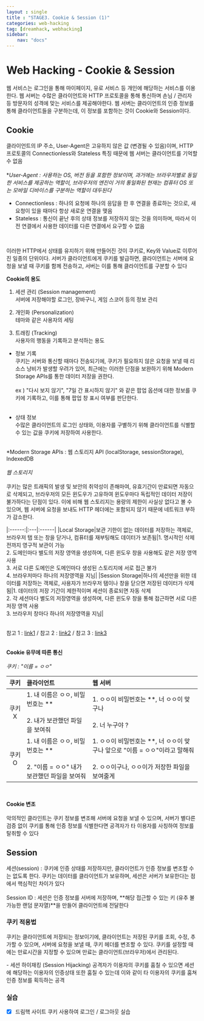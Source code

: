 ```yaml
---
layout : single
title : "STAGE3. Cookie & Session (1)"
categories: web-hacking
tag: [dreamhack, webhacking]
sidebar:
    nav: "docs"
---
```

# Web Hacking - Cookie & Session
웹 서비스는 로그인을 통해 마이페이지, 유로 서비스 등 개인에 해당하는 서비스를 이용한다. 웹 서버는 수많은 클라이언트와 HTTP 프로토콜을 통해 통신하며 손님 / 관리자 등 방문자의 성격에 맞는 서비스를 제공해야한다.
웹 서버는 클라이언트의 인증 정보를 통해 클라이언트들을 구분하는데, 이 정보를 포함하는 것이 Cookie와 Session이다.

## Cookie
클라이언트의 IP 주소, User-Agent은 고유하지 않은 값 (변경될 수 있음)이며, HTTP 프로토콜의 Connectionless와 Stateless 특징 때문에 웹 서버는 클라이언트를 기억할 수 없음<br><br>
**User-Agent : 사용하는 OS, 버전 등을 포함한 정보이며, 과거에는 브라우저별로 동일한 서비스를 제공하는 역할이, 브라우저의 엔진이 거의 통일화된 현재는 컴퓨터 OS 또는 모바일 디바이스를 구분하는 역할이 대두된다*<br>
- Connectionless : 하나의 요청에 하나의 응답을 한 후 연결을 종료하는 것으로, 새 요청이 있을 때마다 항상 새로운 연결을 맺음
- Stateless : 통신이 끝난 후의 상태 정보를 저장하지 않는 것을 의미하며, 따라서 이전 연결에서 사용한 데이터를 다른 연결에서 요구할 수 없음
<br>

이러한 HTTP에서 상태를 유지하기 위해 만들어진 것이 쿠키로, Key와 Value로 이루어진 일종의 단위이다. 서버가 클라이언트에게 쿠키를 발급하면, 클라이언트는 서버에 요청을 보낼 때 쿠키를 함께 전송하고, 서버는 이를 통해 클라이언트를 구분할 수 있다

**Cookie의 용도**<br>
1. 세션 관리 (Session management)<br>
서버에 저장해야할 로그인, 장바구니, 게임 스코어 등의 정보 관리

2. 개인화 (Personalization)<br>
테마와 같은 사용자의 세팅

3. 트래킹 (Tracking)<br>
사용자의 행동을 기록하고 분석하는 용도

- 정보 기록<br>
쿠키는 서버와 통신할 때마다 전송되기에, 쿠키가 필요하지 않은 요청을 보낼 때 리소스 낭비가 발생할 우려가 있어, 최근에는 이러한 단점을 보완하기 위해 Modern Storage APIs를 통한 데이터 저장을 권한다.<br><br>
ex ) "다시 보지 않기", "7일 간 표시하지 않기" 와 같은 팝업 옵션에 대한 정보를 쿠키에 기록하고, 이를 통해 팝업 창 표시 여부를 판단한다. <br><br>

- 상태 정보 <br>
수많은 클라이언트의 로그인 상태와, 이용자를 구별하기 위해 클라이언트를 식별할 수 있는 값을 쿠키에 저장하여 사용한다.<br><br>

*Modern Storage APIs : 웹 스토리지 API (localStorage, sessionStorage), IndexedDB<br><br>
*웹 스토리지*<br><br>
쿠키는 많은 트래픽의 발생 및 보안의 취약성이 존해마여, 유효기간이 만료되면 자동으로 삭제되고, 브라우저의 모든 윈도우가 고유하여 윈도우마다 독립적인 데이터 저장이 불가하다는 단점이 있다. 이에 비해 웹 스토리지는 용량의 제한이 사실상 없다고 볼 수 있으며, 웹 서버에 요청을 보내도 HTTP 헤더에는 포함되지 않기 때문에 네트워크 부하가 감소한다.


|:------:|:---|:------|
|Local Storage|보관 기한이 없는 데이터를 저장하는 객체로, 브라우저 탭 또는 창을 닫거나, 컴퓨터를 재부팅해도 데이터가 보존됨|1. 명시적인 삭제 전까지 영구적 보관이 가능<br>2. 도메인마다 별도의 저장 영역을 생성하며, 다른 윈도우 창을 사용해도 같은 저장 영역 사용<br>3. 서로 다른 도메인은 도메인마다 생성된 스토리지에 서로 접근 불가<br>4. 브라우저마다 하나의 저장영역을 지님|
|Session Storage|하나의 세션만을 위한 데이터를 저장하는 객체로, 사용자가 브라우저 탬이나 창을 닫으면 저장된 데이터가 삭제됨|1. 데이터의 저장 기간이 제한적이며 세션이 종료되면 자동 삭제<br>2. 각 세션마다 별도의 저장영역을 생성하며, 다른 윈도우 창을 통해 접근하면 서로 다른 저장 영역 사용<br>3. 브라우저 창마다 하나의 저장영역을 지님|

<br>
참고 1 : <a href = "https://blog.naver.com/hj_kim97/222589502109">link1</a> / 
참고 2 : <a href = "https://blog.naver.com/phongdaegi/222093156060">link2</a> /
참고 3 : <a href = "https://blog.naver.com/crud0626/222580021128">link3</a>
<br><br>

**Cookie 유무에 따른 통신**<br><br>
*쿠키 : "이름 = ㅇㅇ"*

|쿠키|클라이언트|웹 서버|
|:------:|:---|:------|
|쿠키 X|1. 내 이름은 ㅇㅇ, 비밀번호는 **<br><br> 2. 내가 보관했던 파일을 보여줘 |1. ㅇㅇ이 비밀번호는 **, 너 ㅇㅇ이 맞구나<br><br>2. 너 누구야 ?|
|쿠키 O|1. 내 이름은 ㅇㅇ, 비밀번호는 **<br><br> 2. "이름 = ㅇㅇ" 내가 보관했던 파일을 보여줘 |1. ㅇㅇ이 비밀번호는 **, 너 ㅇㅇ이 맞구나 앞으로 "이름 = ㅇㅇ"이라고 말해줘<br><br>2. ㅇㅇ이구나, ㅇㅇ이가 저장한 파일을 보여줄게|

<br>

**Cookie 변조**<br><br>
악의적인 클라인트는 쿠키 정보를 변조해 서버에 요청을 보낼 수 있으며, 서버가 별다른 검증 없이 쿠키를 통해 인증 정보를 식별한다면 공격자가 타 이용자를 사칭하여 정보를 탈취할 수 있다

## Session
세션(session) : 쿠키에 인증 상태를 저장하지만, 클라이언트가 인증 정보를 변조할 수는 없도록 한다. 쿠키는 데이터를 클라이언트가 보유하며, 세션은 서버가 보유한다는 점에서 핵심적인 차이가 있다 <br><br>
Session ID : 세션은 인증 정보를 서버에 저장하며, **해당 접근할 수 있는 키 (유추 불가능한 랜덤 문자열)**을 만들어 클라이언트에 전달한다

### 쿠키 적용법
쿠키는 클라이언트에 저장되는 정보이기에, 클라이언트는 저장된 쿠키를 조회, 수정, 추가할 수 있으며, 서버에 요청을 보낼 때, 쿠키 헤더를 변조할 수 있다. 쿠키를 설정할 때에는 만료시간을 지정할 수 있으며 만료는 클라이언트(브라우저)에서 관리된다. <br>

\- 세션 하이재킹 (Session Hijacking)
공격자가 이용자의 쿠키를 훔칠 수 있으면 세션에 해당하는 이용자의 인증상태 또한 훔칠 수 있는데 이와 같이 타 이용자의 쿠키를 훔쳐 인증 정보를 획득하는 공격<br>

### 실습
-  [x]  드림핵 사이트 쿠키 사용하여 로그인 / 로그아웃 실습
